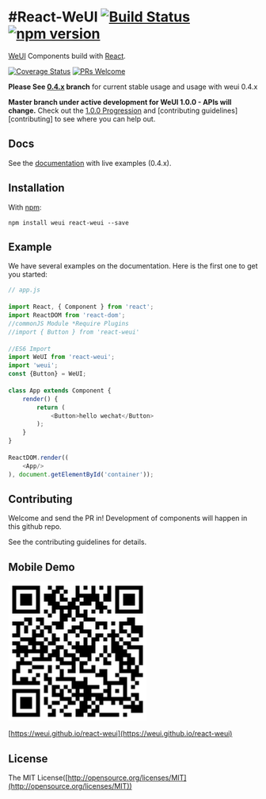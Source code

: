 #React-WeUI [![Build Status](https://travis-ci.org/weui/react-weui.svg?branch=master)](https://travis-ci.org/weui/react-weui) [![npm version](https://img.shields.io/npm/v/react-weui.svg)](https://www.npmjs.org/package/react-weui)
====

[WeUI](https://github.com/weui/weui) Components build with [React](http://facebook.github.io/react/).

[![Coverage Status](https://coveralls.io/repos/github/weui/react-weui/badge.svg?branch=master)](https://coveralls.io/github/weui/react-weui?branch=master)  [![PRs Welcome](https://img.shields.io/badge/PRs-welcome-brightgreen.svg)](CONTRIBUTING.md#pull-requests)

__Please See [0.4.x](https://github.com/weui/react-weui/tree/0.4.x) branch__ for current stable usage and usage with weui 0.4.x

__Master branch under active development for WeUI 1.0.0 - APIs will change.__ Check out the [1.0.0 Progression](https://github.com/weui/react-weui/projects/1) and [contributing guidelines][contributing] to see where you can help out.

## Docs


See the [documentation](https://n7best.github.io/react-weui-doc-0.4.0) with live examples (0.4.x).

## Installation

With [npm](http://npmjs.com/):

```
npm install weui react-weui --save
```

## Example

We have several examples on the documentation. Here is the first one to get you started:
```javascript
// app.js

import React, { Component } from 'react';
import ReactDOM from 'react-dom';
//commonJS Module *Require Plugins
//import { Button } from 'react-weui'

//ES6 Import
import WeUI from 'react-weui';
import 'weui';
const {Button} = WeUI;

class App extends Component {
    render() {
        return (
            <Button>hello wechat</Button>
        );
    }
}

ReactDOM.render((
    <App/>
), document.getElementById('container'));

```

## Contributing

Welcome and send the PR in! Development of components will happen in this github repo.

See the contributing guidelines for details.

## Mobile Demo

![react-weui](./docs/qrcode.png)

[https://weui.github.io/react-weui](https://weui.github.io/react-weui)

## License

The MIT License([http://opensource.org/licenses/MIT](http://opensource.org/licenses/MIT))


